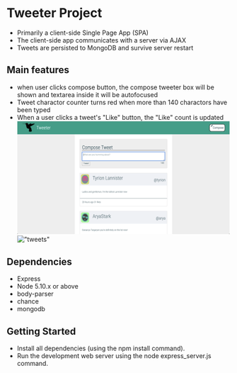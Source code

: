 # Tweeter Project
- Primarily a client-side Single Page App (SPA)
- The client-side app communicates with a server via AJAX
- Tweets are persisted to MongoDB and survive server restart
## Main features
- when user clicks compose button, the compose tweeter box will be shown and textarea inside it will be autofocused
- Tweet charactor counter turns red when more than 140 charactors have been typed
- When a user clicks a tweet's "Like" button, the "Like" count is updated
!["new-tweet image"](https://github.com/jitammy/tweeter/blob/master/docs/new-tweet.png)
!["tweets"]( ://github.com/jitammy/tweeter/blob/master/docs/tweets.png)
## Dependencies
- Express
- Node 5.10.x or above
- body-parser
- chance
- mongodb
## Getting Started
- Install all dependencies (using the npm install command).
- Run the development web server using the node express_server.js command.
